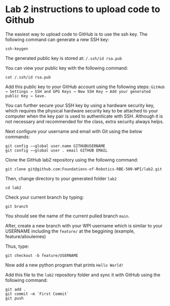 # Lab 2 instructions to upload code to Github

The easiest way to upload code to GitHub is to use the ssh key. The following command can generate a new SSH key:

```
ssh-keygen
```

The generated public key is stored at: `/.ssh/id rsa.pub`

You can view your public key with the following command:
```
cat /.ssh/id rsa.pub
```

Add this public key to your GitHub account using the following steps: `GitHub → Settings → SSH and GPG Keys → New SSH Key → Add your generated public Key → Save.`

You can further secure your SSH key by using a hardware security key, which requires the physical hardware security key to be attached to your computer when the key pair is used to authenticate with SSH. Although it is not necessary and recommended for the class, extra security always helps.

Next configure your username and email with Git using the below commands: 
```
git config −−global user.name GITHUBUSERNAME
git config −−global user . email GITHUB EMAIL
```

Clone the GitHub lab2 repository using the following command: 
```
git clone git@github.com:Foundations-of-Robotics-RBE-500-WPI/lab2.git
```

Then, change directory to your generated folder `lab2`
```
cd lab2
```

Check your current branch by typing:
```
git branch
```

You should see the name of the current pulled branch `main`.

After, create a new branch with your WPI username which is similar to your USERNAME including the `feature/` at the beggining (example, feature/alioulemes)

Thus, type:
```
git checkout -b feature/USERNAME
```

Now add a new python program that prints `Hello World!`

Add this file to the `lab2` repository folder and sync it with GitHub using the following command:
```
git add .
git commit −m `First Commit`
git push
